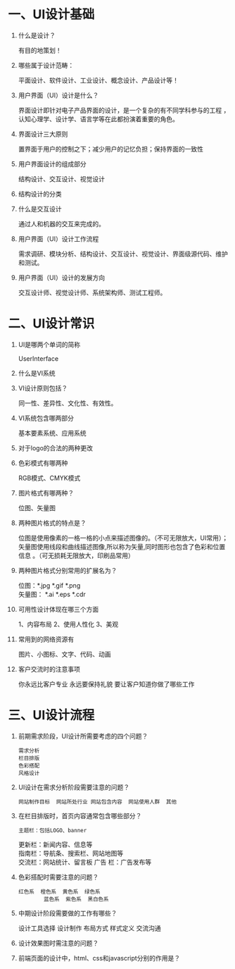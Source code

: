 # 一、UI设计基础
 1. 什么是设计？
 
	  有目的地策划！
 2. 哪些属于设计范畴：
 
	  平面设计、软件设计、工业设计、概念设计、产品设计等！

 3. 用户界面（UI）设计是什么？
 
	  界面设计即针对电子产品界面的设计，是一个复杂的有不同学科参与的工程	，认知心理学、设计学、语言学等在此都扮演着重要的角色。

 4. 界面设计三大原则
 
	  置界面于用户的控制之下；减少用户的记忆负担；保持界面的一致性

 5. 用户界面设计的组成部分
 
	  结构设计、交互设计、视觉设计
 6. 结构设计的分类
	
 7. 什么是交互设计
 
	  通过人和机器的交互来完成的。
 8. 用户界面（UI）设计工作流程
 
	  需求调研、模块分析、结构设计、交互设计、视觉设计、界面级源代码、维护和测试。
 9. 用户界面（UI）设计的发展方向
 
	  交互设计师、视觉设计师、系统架构师、测试工程师。
# 二、UI设计常识

 1. UI是哪两个单词的简称
 
	  UserInterface
 2. 什么是VI系统

 3. VI设计原则包括？
 
	  同一性、差异性、文化性、有效性。
 4. VI系统包含哪两部分
 
	  基本要素系统、应用系统
 5. 对于logo的合法的两种更改

 6. 色彩模式有哪两种
 
	  RGB模式、CMYK模式
 7. 图片格式有哪两种？
 
	  位图、矢量图
 8. 两种图片格式的特点是？
 
	  位图是使用像素的一格一格的小点来描述图像的。（不可无限放大，UI常用）；
	  矢量图使用线段和曲线描述图像,所以称为矢量,同时图形也包含了色彩和位置信息	。（可无损耗无限放大，印刷品常用）
 9. 两种图片格式分别常用的扩展名为？
 
	  位图：*.jpg      *.gif       *.png   
	  矢量图：   *.ai      *.eps      *.cdr   

 10. 可用性设计体现在哪三个方面
 
	    1、内容布局  2、使用人性化  3、美观
 11. 常用到的网络资源有
 
	   图片、小图标、文字、代码、动画
 12. 客户交流时的注意事项
 
       你永远比客户专业
       永远要保持礼貌
       要让客户知道你做了哪些工作
# 三、UI设计流程

 1. 前期需求阶段，UI设计所需要考虑的四个问题？
 
	    需求分析
	    栏目排版
	    色彩搭配 
	    风格设计

 2. UI设计在需求分析阶段需要注意的问题？
 
	    网站制作目标  网站所处行业 网站包含内容  网站使用人群  其他

 3. 在栏目排版时，首页内容通常包含哪些部分？
 
	    主题栏：包括LOGO、banner
      更新栏：新闻内容、信息等  
      指南栏：导航条、搜索栏、网站地图等  
      交流栏：网站统计、留言板 
      广告	栏：广告发布等
 4. 色彩搭配时需要注意的问题？
 
	    红色系  橙色系  黄色系  绿色系  
				蓝色系  紫色系  黑白色系

 5. 中期设计阶段需要做的工作有哪些？
 
	  设计工具选择
	  设计制作
	  布局方式
	  样式定义
	  交流沟通

 6. 设计效果图时需注意的问题？
	
 7. 前端页面的设计中，html、css和javascript分别的作用是？
